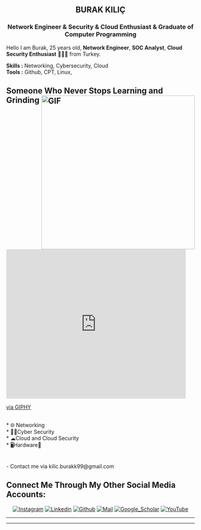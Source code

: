 <h2 align="center">BURAK KILIÇ</h2>
<h3 align="center">Network Engineer<span color="purple"> & </span>Security & Cloud Enthusiast<span color="purple"> & </span>  Graduate of Computer Programming </h3>




Hello I am Burak, 25 years old, **Network Engineer**, **SOC Analyst**, **Cloud Security Enthusiast** 👨🏻‍💻 from Turkey.
</br>

**Skills :** Networking, Cybersecurity, Cloud
</br>
**Tools :** Github, CPT, Linux,


## Someone Who Never Stops Learning and Grinding <img width="410px" align="right" alt="GIF" src="[https://media.giphy.com/media/iIqmM5tTjmpOB9mpbn/giphy.gif](https://media4.giphy.com/media/v1.Y2lkPTc5MGI3NjExcGYzaDNlbjc1OGVndDZ0NnBzcHVoamZiZWRmOTUyMm5tbHoyZGVybSZlcD12MV9pbnRlcm5hbF9naWZfYnlfaWQmY3Q9Zw/jN9S0faVsUUfdaY50J/giphy.gif)"/>
<iframe src="https://giphy.com/embed/jN9S0faVsUUfdaY50J" width="480" height="398" style="" frameBorder="0" class="giphy-embed" allowFullScreen></iframe><p><a href="https://giphy.com/gifs/HostDime-data-center-hostdime-server-rack-jN9S0faVsUUfdaY50J">via GIPHY</a></p>
<br>
  * 🌐 Networking<br>
  * 👨‍💻Cyber Security<br>
  * ☁Cloud and Cloud Security<br>
  * 🖥️Hardware🔌<br>
  <br>
  <br>
   - Contact me via kilic.burakk99@gmail.com

</br>

<h2 align="left">Connect Me Through My Other Social Media Accounts:</h2>

<div align=center>

[![Instagram](https://img.shields.io/badge/Instagram-E4405F?style=for-the-badge&logo=instagram&logoColor=white)](https://www.instagram.com/_brk_klc/)
[![Linkedin](https://img.shields.io/badge/LinkedIn-0077B5?style=for-the-badge&logo=linkedin&logoColor=white)](https://www.linkedin.com/in/burak-kilic-/)
[![Github](https://img.shields.io/badge/GitHub-100000?style=for-the-badge&logo=github&logoColor=white)](https://github.com/Ashnil99)
[![Mail](https://img.shields.io/badge/Gmail-D14836?style=for-the-badge&logo=gmail&logoColor=white)](kilic.burakk99@gmail.com)
[![Google_Scholar](https://img.shields.io/badge/Google%20Scholar-4285F4?style=for-the-badge&logo=google-scholar&logoColor=white)]()
[![YouTube](https://img.shields.io/badge/YouTube-FF0000?style=for-the-badge&logo=youtube&logoColor=white)](https://www.youtube.com/@Burak_Kilic)

</div>



-----


 
 
----------------

<div align=center>

  
</div>
